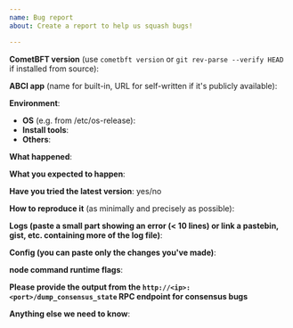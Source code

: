 ```yaml
---
name: Bug report
about: Create a report to help us squash bugs!

---
```

<!--

Please fill in as much of the template below as you can.

If you have general questions, please create a new discussion:
https://github.com/cometbft/cometbft/discussions

Be ready for followup questions, and please respond in a timely manner. We might
ask you to provide additional logs and data (CometBFT & App).

-->

**CometBFT version** (use `cometbft version` or `git rev-parse --verify HEAD` if installed from source):


**ABCI app** (name for built-in, URL for self-written if it's publicly available):

**Environment**:
- **OS** (e.g. from /etc/os-release):
- **Install tools**:
- **Others**:


**What happened**:


**What you expected to happen**:


**Have you tried the latest version**: yes/no

**How to reproduce it** (as minimally and precisely as possible):

**Logs (paste a small part showing an error (< 10 lines) or link a pastebin, gist, etc. containing more of the log file)**:

**Config (you can paste only the changes you've made)**:

**node command runtime flags**:

**Please provide the output from the `http://<ip>:<port>/dump_consensus_state` RPC endpoint for consensus bugs**

**Anything else we need to know**:
